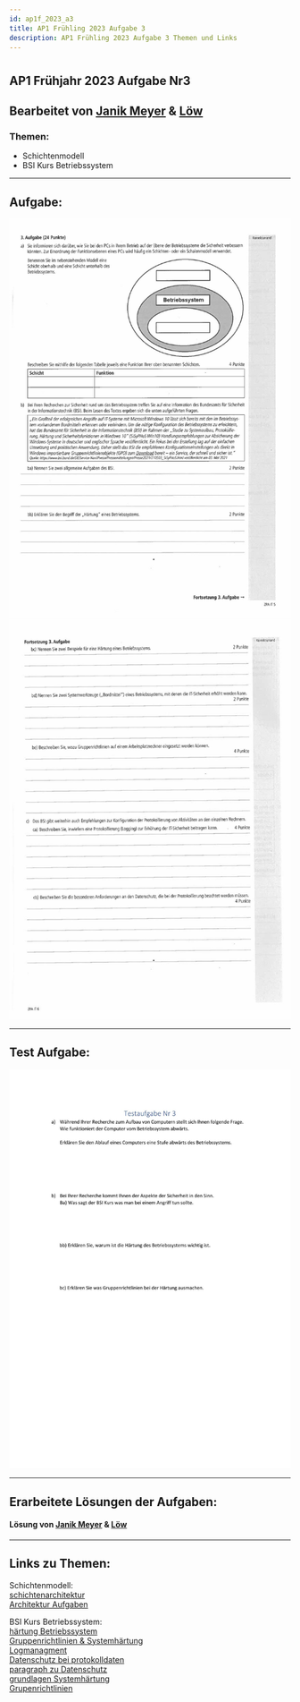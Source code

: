 ```yaml
---
id: ap1f_2023_a3
title: AP1 Frühling 2023 Aufgabe 3
description: AP1 Frühling 2023 Aufgabe 3 Themen und Links
---
```

#
## AP1 Frühjahr 2023 Aufgabe Nr3

## Bearbeitet von [Janik Meyer](../ap1f_2023/solution/ap1f_2023_a3_solution.md) & [Löw](../ap1f_2023/solution/ap1f_2023_a3_solution.md)

### Themen:

* Schichtenmodell
* BSI Kurs Betriebssystem

----

## Aufgabe:

![AP1 Frühjahr 2023 Aufgabe 3 Teil 2](/img/AP1/2023/ap1f_2023/AP1_2023_Fruehjahr_Aufgabe3_1.jpg)  
![AP1 Frühjahr 2023 Aufgabe 3 Teil 2](/img/AP1/2023/ap1f_2023/AP1_2023_Fruehjahr_Aufgabe3_2.jpg)  

----

## Test Aufgabe:

![Selbsterstellte Aufgabe](/img/AP1/2023/ap1f_2023/Fruehjahr_2023_Aufgabe3_Holldack.jpg)  

----

## Erarbeitete Lösungen der Aufgaben:

#### Lösung von [Janik Meyer](../ap1f_2023/solution/ap1f_2023_a3_solution.md) & [Löw](../ap1f_2023/solution/ap1f_2023_a3_solution.md)

----

## Links zu Themen:

Schichtenmodell:  
[schichtenarchitektur](https://de.wikipedia.org/wiki/Schichtenarchitektur)  
[Architektur Aufgaben](https://www.elektronik-kompendium.de/sites/com/1309111.htm)  

BSI Kurs Betriebssystem:  
[härtung Betriebssystem](https://de.wikipedia.org/wiki/H%C3%A4rten_(Computer))  
[Gruppenrichtlinien & Systemhärtung](https://www.fb-pro.com/gruppenrichtlinien-vs-systemhaertung/)  
[Logmanagment](https://entwickler.de/security/zentralisiertes-logmanagement)  
[Datenschutz bei protokolldaten](https://www.datenschutzexperte.de/blog/protokolldaten-datenschutz)  
[paragraph zu Datenschutz](https://dsgvo-gesetz.de/bdsg/76-bdsg/)  
[grundlagen Systemhärtung](https://www.fb-pro.com/was-ist-systemhaertung-welche-massnahmen-gibt-es/#Haertung_von_Systemen_Wichtige_grundlegende_Massnahmen)  
[Grupenrichtlinien](https://docs.software-univention.de/ucsschool-manual/5.0/de/exam-mode/examples-gpos.html)  
